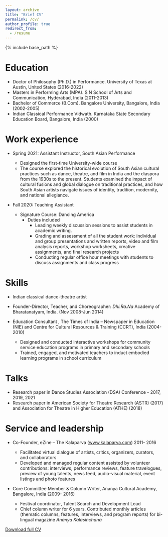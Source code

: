 ```yaml
---
layout: archive
title: "Brief CV"
permalink: /cv/
author_profile: true
redirect_from:
  - /resume
---
```


{% include base_path %}

Education
======
* Doctor of Philosophy (Ph.D.) in Performance. University of Texas at Austin, United States  (2016-2022)
* Masters in Performing Arts (MPA). S N School of Arts and Communication, Hyderabad, India (2011-2013)
* Bachelor of Commerce (B.Com). Bangalore University, Bangalore, India (2002-2005)
* Indian Classical Performance Vidwath. Karnataka State Secondary Education Board, Bangalore, India (2000)

Work experience
======
* Spring 2021: Assistant Instructor, South Asian Performance
  * Designed the first-time University-wide course
  * The course explored the historical evolution of South Asian cultural practices such as dance, theatre, and film in India and the diaspora from the 1930s to the present. Students examined the impact of cultural fusions and global dialogue on traditional practices, and how South Asian artists navigate issues of identity, tradition, modernity, and national allegiance.
  

* Fall 2020: Teaching Assistant
  * Signature Course: Dancing America
    * Duties included
      * Leading weekly discussion sessions to assist students in academic writing.
      * Grading and assessment of all the student work: individual and group presentations and written reports, video and film analysis reports, workshop worksheets, creative assignments, and final research projects
      * Conducting regular office hour meetings with students to discuss assignments and class progress
  
Skills
======
* Indian classical dance-theatre artist 
* Founder-Director, Teacher, and Choreographer: _Dhi.Ra.Na_ Academy of Bharatanatyam, India. (Nov 2008-Jun 2014)
* Education Consultant , The Times of India – Newspaper in Education (NIE) and Centre for Cultural Resources & Training (CCRT), India (2004-2010)

  * Designed and conducted interactive workshops for community service education programs in primary and secondary schools
  * Trained, engaged, and motivated teachers to induct embodied learning programs in school curriculum
    
Talks
======
* Research paper in Dance Studies Association (DSA) Conference - 2017, 2019, 2021
* Research paper in American Society for Theatre Research (ASTR) (2017) and Association for Theatre in Higher Education (ATHE) (2018)

  
Service and leadership
======
* Co-Founder, eZine – The Kalaparva (www.kalaparva.com) 2011- 2016
  * Facilitated virtual dialogue of artists, critics, organizers, curators, and collaborators 
  * Developed and managed regular content assisted by volunteer contributions: interviews, performance reviews, feature travelogues, preview of young talents, news feed, audio-visual material, event listings and photo features

* Core Committee Member & Column Writer, Ananya Cultural Academy, Bangalore, India (2009- 2016) 
  * Festival coordinator, Talent Search and Development Lead
  * Chief column writer for 6 years. Contributed monthly articles (thematic columns, features, interviews, and program reports) for bi-lingual magazine _Ananya Kalasinchana_ 

[Download full CV]()

